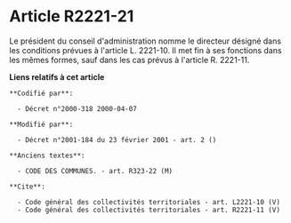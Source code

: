 # Article R2221-21

Le président du conseil d'administration nomme le directeur désigné dans les conditions prévues à l'article L. 2221-10. Il
met fin à ses fonctions dans les mêmes formes, sauf dans les cas prévus à l'article R. 2221-11.

**Liens relatifs à cet article**

	**Codifié par**:

	  - Décret n°2000-318 2000-04-07

	**Modifié par**:

	  - Décret n°2001-184 du 23 février 2001 - art. 2 ()

	**Anciens textes**:

	  - CODE DES COMMUNES. - art. R323-22 (M)

	**Cite**:

	  - Code général des collectivités territoriales - art. L2221-10 (V)
	  - Code général des collectivités territoriales - art. R2221-11 (V)
